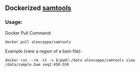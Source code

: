 ## Dockerized  [samtools](http://www.htslib.org/)

### Usage:

Docker Pull Command:

```
docker pull alexcoppe/samtools
```

Example (view a region of a bam file):

```
docker run --rm -it -v $(pwd):/data alexcoppe/samtools view /data/sample.bam seq2:450-550
```
